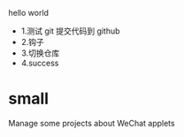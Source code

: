 hello world

- 1.测试 git 提交代码到 github 
- 2.钩子
- 3.切换仓库
- 4.success
# small
Manage some projects about WeChat applets

